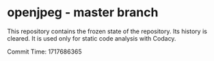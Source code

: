 # openjpeg - master branch

This repository contains the frozen state of the repository.
Its history is cleared. It is used only for static code
analysis with Codacy.

Commit Time: 1717686365